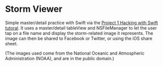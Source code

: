 # Storm Viewer

Simple master/detail practice with Swift via the [Project 1 Hacking with Swift tutoral](https://www.hackingwithswift.com/read/1/1/setting-up). It uses a master/detail tableView and NSFileManager to let the user tap on a file name and display the storm-related image it represents. The image can then be shared to Facebook or Twitter, or using the iOS share sheet.

(The images used come from the National Oceanic and Atmospheric Administration (NOAA), and are in the public domain.)
